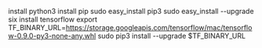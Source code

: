 install python3
install pip
sudo easy_install pip3
sudo easy_install --upgrade six
install tensorflow
export TF_BINARY_URL=https://storage.googleapis.com/tensorflow/mac/tensorflow-0.9.0-py3-none-any.whl
sudo pip3 install --upgrade $TF_BINARY_URL
